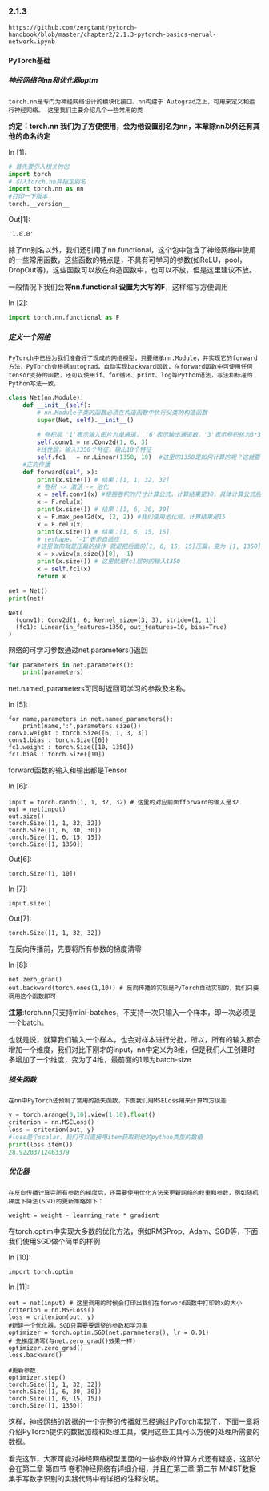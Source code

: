 ### 2.1.3

`https://github.com/zergtant/pytorch-handbook/blob/master/chapter2/2.1.3-pytorch-basics-nerual-network.ipynb`

#### PyTorch基础

##### 神经网络包nn和优化器optm

```
torch.nn是专门为神经网络设计的模块化接口。nn构建于 Autograd之上，可用来定义和运行神经网络。 这里我们主要介绍几个一些常用的类
```

**约定：torch.nn 我们为了方便使用，会为他设置别名为nn，本章除nn以外还有其他的命名约定**

In [1]:

```python
# 首先要引入相关的包
import torch
# 引入torch.nn并指定别名
import torch.nn as nn
#打印一下版本
torch.__version__
```

Out[1]:

```
'1.0.0'
```

除了nn别名以外，我们还引用了nn.functional，这个包中包含了神经网络中使用的一些常用函数，这些函数的特点是，不具有可学习的参数(如ReLU，pool，DropOut等)，这些函数可以放在构造函数中，也可以不放，但是这里建议不放。

一般情况下我们会**将nn.functional 设置为大写的F**，这样缩写方便调用

In [2]:

```python
import torch.nn.functional as F
```



##### 定义一个网络

```
PyTorch中已经为我们准备好了现成的网络模型，只要继承nn.Module，并实现它的forward方法，PyTorch会根据autograd，自动实现backward函数，在forward函数中可使用任何tensor支持的函数，还可以使用if、for循环、print、log等Python语法，写法和标准的Python写法一致。
```

```python
class Net(nn.Module):
    def __init__(self):
        # nn.Module子类的函数必须在构造函数中执行父类的构造函数
        super(Net, self).__init__()
        
        # 卷积层 '1'表示输入图片为单通道， '6'表示输出通道数，'3'表示卷积核为3*3
        self.conv1 = nn.Conv2d(1, 6, 3) 
        #线性层，输入1350个特征，输出10个特征
        self.fc1   = nn.Linear(1350, 10)  #这里的1350是如何计算的呢？这就要看后面的forward函数
    #正向传播 
    def forward(self, x): 
        print(x.size()) # 结果：[1, 1, 32, 32]
        # 卷积 -> 激活 -> 池化 
        x = self.conv1(x) #根据卷积的尺寸计算公式，计算结果是30，具体计算公式后面第二章第四节 卷积神经网络 有详细介绍。
        x = F.relu(x)
        print(x.size()) # 结果：[1, 6, 30, 30]
        x = F.max_pool2d(x, (2, 2)) #我们使用池化层，计算结果是15
        x = F.relu(x)
        print(x.size()) # 结果：[1, 6, 15, 15]
        # reshape，‘-1’表示自适应
        #这里做的就是压扁的操作 就是把后面的[1, 6, 15, 15]压扁，变为 [1, 1350]
        x = x.view(x.size()[0], -1) 
        print(x.size()) # 这里就是fc1层的的输入1350 
        x = self.fc1(x)        
        return x

net = Net()
print(net)
```

```
Net(
  (conv1): Conv2d(1, 6, kernel_size=(3, 3), stride=(1, 1))
  (fc1): Linear(in_features=1350, out_features=10, bias=True)
)
```

网络的可学习参数通过net.parameters()返回

```python
for parameters in net.parameters():
    print(parameters)
```



net.named_parameters可同时返回可学习的参数及名称。

In [5]:

```
for name,parameters in net.named_parameters():
    print(name,':',parameters.size())
conv1.weight : torch.Size([6, 1, 3, 3])
conv1.bias : torch.Size([6])
fc1.weight : torch.Size([10, 1350])
fc1.bias : torch.Size([10])
```

forward函数的输入和输出都是Tensor

In [6]:

```
input = torch.randn(1, 1, 32, 32) # 这里的对应前面fforward的输入是32
out = net(input)
out.size()
torch.Size([1, 1, 32, 32])
torch.Size([1, 6, 30, 30])
torch.Size([1, 6, 15, 15])
torch.Size([1, 1350])
```

Out[6]:

```
torch.Size([1, 10])
```

In [7]:

```
input.size()
```

Out[7]:

```
torch.Size([1, 1, 32, 32])
```

在反向传播前，先要将所有参数的梯度清零

In [8]:

```
net.zero_grad() 
out.backward(torch.ones(1,10)) # 反向传播的实现是PyTorch自动实现的，我们只要调用这个函数即可
```

**注意**:torch.nn只支持mini-batches，不支持一次只输入一个样本，即一次必须是一个batch。

也就是说，就算我们输入一个样本，也会对样本进行分批，所以，所有的输入都会增加一个维度，我们对比下刚才的input，nn中定义为3维，但是我们人工创建时多增加了一个维度，变为了4维，最前面的1即为batch-size

##### 损失函数

```
在nn中PyTorch还预制了常用的损失函数，下面我们用MSELoss用来计算均方误差
```

```python
y = torch.arange(0,10).view(1,10).float()
criterion = nn.MSELoss()
loss = criterion(out, y)
#loss是个scalar，我们可以直接用item获取到他的python类型的数值
print(loss.item())
28.92203712463379
```

##### 优化器

```
在反向传播计算完所有参数的梯度后，还需要使用优化方法来更新网络的权重和参数，例如随机梯度下降法(SGD)的更新策略如下：

weight = weight - learning_rate * gradient
```

在torch.optim中实现大多数的优化方法，例如RMSProp、Adam、SGD等，下面我们使用SGD做个简单的样例

In [10]:

```
import torch.optim
```

In [11]:

```
out = net(input) # 这里调用的时候会打印出我们在forword函数中打印的x的大小
criterion = nn.MSELoss()
loss = criterion(out, y)
#新建一个优化器，SGD只需要要调整的参数和学习率
optimizer = torch.optim.SGD(net.parameters(), lr = 0.01)
# 先梯度清零(与net.zero_grad()效果一样)
optimizer.zero_grad() 
loss.backward()

#更新参数
optimizer.step()
torch.Size([1, 1, 32, 32])
torch.Size([1, 6, 30, 30])
torch.Size([1, 6, 15, 15])
torch.Size([1, 1350])
```

这样，神经网络的数据的一个完整的传播就已经通过PyTorch实现了，下面一章将介绍PyTorch提供的数据加载和处理工具，使用这些工具可以方便的处理所需要的数据。

看完这节，大家可能对神经网络模型里面的一些参数的计算方式还有疑惑，这部分会在第二章 第四节 卷积神经网络有详细介绍，并且在第三章 第二节 MNIST数据集手写数字识别的实践代码中有详细的注释说明。